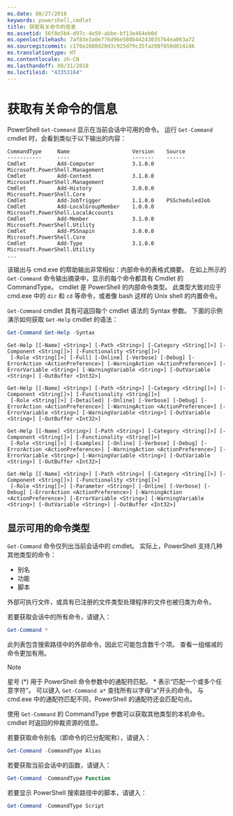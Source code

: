 ```yaml
---
ms.date: 08/27/2018
keywords: powershell,cmdlet
title: 获取有关命令的信息
ms.assetid: 56f8e5b4-d97c-4e59-abbe-bf13e464eb0d
ms.openlocfilehash: 7af83e3a0e776d96e580b442430357b4ea063a72
ms.sourcegitcommit: c170a1608d20d3c925d79c35fa208f650d014146
ms.translationtype: HT
ms.contentlocale: zh-CN
ms.lasthandoff: 08/31/2018
ms.locfileid: "43353164"
---
```

# <a name="getting-information-about-commands"></a>获取有关命令的信息

PowerShell `Get-Command` 显示在当前会话中可用的命令。
运行 `Get-Command` cmdlet 时，会看到类似于以下输出的内容：

```output
CommandType     Name                    Version    Source
-----------     ----                    -------    ------
Cmdlet          Add-Computer            3.1.0.0    Microsoft.PowerShell.Management
Cmdlet          Add-Content             3.1.0.0    Microsoft.PowerShell.Management
Cmdlet          Add-History             3.0.0.0    Microsoft.PowerShell.Core
Cmdlet          Add-JobTrigger          1.1.0.0    PSScheduledJob
Cmdlet          Add-LocalGroupMember    1.0.0.0    Microsoft.PowerShell.LocalAccounts
Cmdlet          Add-Member              3.1.0.0    Microsoft.PowerShell.Utility
Cmdlet          Add-PSSnapin            3.0.0.0    Microsoft.PowerShell.Core
Cmdlet          Add-Type                3.1.0.0    Microsoft.PowerShell.Utility
...
```

该输出与 cmd.exe 的帮助输出非常相似：内部命令的表格式摘要。 在如上所示的 `Get-Command` 命令输出摘录中，显示的每个命令都具有 Cmdlet 的 CommandType。 cmdlet 是 PowerShell 的内部命令类型。 此类型大致对应于 cmd.exe 中的 `dir` 和 `cd` 等命令，或者像 bash 这样的 Unix shell 的内置命令。

`Get-Command` cmdlet 具有可返回每个 cmdlet 语法的 Syntax 参数。 下面的示例演示如何获取 `Get-Help` cmdlet 的语法：

```powershell
Get-Command Get-Help -Syntax
```

```output
Get-Help [[-Name] <String>] [-Path <String>] [-Category <String[]>] [-Component <String[]>] [-Functionality <String[]>]
 [-Role <String[]>] [-Full] [-Online] [-Verbose] [-Debug] [-ErrorAction <ActionPreference>] [-WarningAction <ActionPreference>] [-ErrorVariable <String>] [-WarningVariable <String>] [-OutVariable <String>] [-OutBuffer <Int32>]

Get-Help [[-Name] <String>] [-Path <String>] [-Category <String[]>] [-Component <String[]>] [-Functionality <String[]>]
 [-Role <String[]>] [-Detailed] [-Online] [-Verbose] [-Debug] [-ErrorAction <ActionPreference>] [-WarningAction <ActionPreference>] [-ErrorVariable <String>] [-WarningVariable <String>] [-OutVariable <String>] [-OutBuffer <Int32>]

Get-Help [[-Name] <String>] [-Path <String>] [-Category <String[]>] [-Component <String[]>] [-Functionality <String[]>]
 [-Role <String[]>] [-Examples] [-Online] [-Verbose] [-Debug] [-ErrorAction <ActionPreference>] [-WarningAction <ActionPreference>] [-ErrorVariable <String>] [-WarningVariable <String>] [-OutVariable <String>] [-OutBuffer <Int32>]

Get-Help [[-Name] <String>] [-Path <String>] [-Category <String[]>] [-Component <String[]>] [-Functionality <String[]>]
 [-Role <String[]>] [-Parameter <String>] [-Online] [-Verbose] [-Debug] [-ErrorAction <ActionPreference>] [-WarningAction <ActionPreference>] [-ErrorVariable <String>] [-WarningVariable <String>] [-OutVariable <String>] [-OutBuffer <Int32>]
```

## <a name="displaying-available-command-by-type"></a>显示可用的命令类型

`Get-Command` 命令仅列出当前会话中的 cmdlet。 实际上，PowerShell 支持几种其他类型的命令：

- 别名
- 功能
- 脚本

外部可执行文件，或具有已注册的文件类型处理程序的文件也被归类为命令。

若要获取会话中的所有命令，请键入：

```powershell
Get-Command *
```

此列表包含搜索路径中的外部命令，因此它可能包含数千个项。
查看一组缩减的命令更加有用。

> [!NOTE]
> 星号 (\*) 用于 PowerShell 命令参数中的通配符匹配。 \* 表示“匹配一个或多个任意字符”。 可以键入 `Get-Command a*` 查找所有以字母“a”开头的命令。 与 cmd.exe 中的通配符匹配不同，PowerShell 的通配符还会匹配句点。

使用 `Get-Command` 的 CommandType 参数可以获取其他类型的本机命令。
cmdlet 时返回的仲裁资源的信息。

若要获取命令别名（即命令的已分配昵称），请键入：

```powershell
Get-Command -CommandType Alias
```

若要获取当前会话中的函数，请键入：

```powershell
Get-Command -CommandType Function
```

若要显示 PowerShell 搜索路径中的脚本，请键入：

```powershell
Get-Command -CommandType Script
```